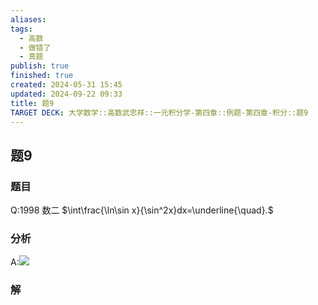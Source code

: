 ```yaml
---
aliases: 
tags:
  - 高数
  - 做错了
  - 真题
publish: true
finished: true
created: 2024-05-31 15:45
updated: 2024-09-22 09:33
title: 题9
TARGET DECK: 大学数学::高数武忠祥::一元积分学-第四章::例题-第四章-积分::题9
---
```

## 题9
### 题目
Q:1998 数二
$\int\frac{\ln\sin x}{\sin^2x}dx=\underline{\quad}.$
### 分析
A:![](https://img.hwenyi.tech/202402272346332.webp)
### 解


